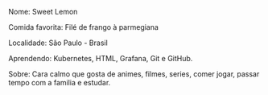 Nome: Sweet Lemon

Comida favorita: Filé de frango à parmegiana

Localidade: São Paulo - Brasil

Aprendendo: Kubernetes, HTML, Grafana, Git e GitHub.

Sobre: Cara calmo que gosta de animes, filmes, series, comer jogar, passar tempo com a familia e estudar.